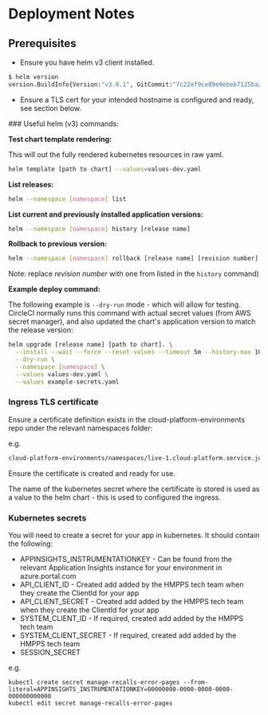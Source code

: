 # Deployment Notes

## Prerequisites

- Ensure you have helm v3 client installed.

```sh
$ helm version
version.BuildInfo{Version:"v3.0.1", GitCommit:"7c22ef9ce89e0ebeb7125ba2ebf7d421f3e82ffa", GitTreeState:"clean", GoVersion:"go1.13.4"}
```

- Ensure a TLS cert for your intended hostname is configured and ready, see section below.

### Useful helm (v3) commands:

**Test chart template rendering:**

This will out the fully rendered kubernetes resources in raw yaml.

```sh
helm template [path to chart] --values=values-dev.yaml
```

**List releases:**

```sh
helm --namespace [namespace] list
```

**List current and previously installed application versions:**

```sh
helm --namespace [namespace] history [release name]
```

**Rollback to previous version:**

```sh
helm --namespace [namespace] rollback [release name] [revision number] --wait
```

Note: replace _revision number_ with one from listed in the `history` command)

**Example deploy command:**

The following example is `--dry-run` mode - which will allow for testing. CircleCI normally runs this command with actual secret values (from AWS secret manager), and also updated the chart's application version to match the release version:

```sh
helm upgrade [release name] [path to chart]. \
  --install --wait --force --reset-values --timeout 5m --history-max 10 \
  --dry-run \
  --namespace [namespace] \
  --values values-dev.yaml \
  --values example-secrets.yaml
```

### Ingress TLS certificate

Ensure a certificate definition exists in the cloud-platform-environments repo under the relevant namespaces folder:

e.g.

```sh
cloud-platform-environments/namespaces/live-1.cloud-platform.service.justice.gov.uk/[INSERT NAMESPACE NAME]/05-certificate.yaml
```

Ensure the certificate is created and ready for use.

The name of the kubernetes secret where the certificate is stored is used as a value to the helm chart - this is used to configured the ingress.

### Kubernetes secrets

You will need to create a secret for your app in kubernetes. It should contain the following:

- APPINSIGHTS_INSTRUMENTATIONKEY - Can be found from the relevant Application Insights instance for your environment in azure.portal.com
- API_CLIENT_ID - Created add added by the HMPPS tech team when they create the ClientId for your app
- API_CLIENT_SECRET - Created add added by the HMPPS tech team when they create the ClientId for your app
- SYSTEM_CLIENT_ID - If required, created add added by the HMPPS tech team
- SYSTEM_CLIENT_SECRET - If required, created add added by the HMPPS tech team
- SESSION_SECRET

e.g.

```
kubectl create secret manage-recalls-error-pages --from-literal=APPINSIGHTS_INSTRUMENTATIONKEY=00000000-0000-0000-0000-000000000000
kubectl edit secret manage-recalls-error-pages
```
